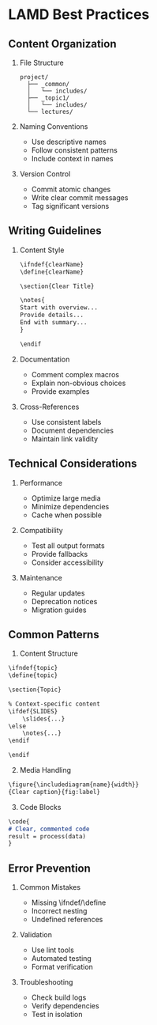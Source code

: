 # LAMD Best Practices

## Content Organization

1. File Structure
   ```
   project/
     ├── _common/
     │   └── includes/
     ├── _topic1/
     │   └── includes/
     └── lectures/
   ```

2. Naming Conventions
   - Use descriptive names
   - Follow consistent patterns
   - Include context in names

3. Version Control
   - Commit atomic changes
   - Write clear commit messages
   - Tag significant versions

## Writing Guidelines

1. Content Style
   ```markdown
   \ifndef{clearName}
   \define{clearName}

   \section{Clear Title}

   \notes{
   Start with overview...
   Provide details...
   End with summary...
   }

   \endif
   ```

2. Documentation
   - Comment complex macros
   - Explain non-obvious choices
   - Provide examples

3. Cross-References
   - Use consistent labels
   - Document dependencies
   - Maintain link validity

## Technical Considerations

1. Performance
   - Optimize large media
   - Minimize dependencies
   - Cache when possible

2. Compatibility
   - Test all output formats
   - Provide fallbacks
   - Consider accessibility

3. Maintenance
   - Regular updates
   - Deprecation notices
   - Migration guides

## Common Patterns

1. Content Structure
```markdown
\ifndef{topic}
\define{topic}

\section{Topic}

% Context-specific content
\ifdef{SLIDES}
    \slides{...}
\else
    \notes{...}
\endif

\endif
```

2. Media Handling
```markdown
\figure{\includediagram{name}{width}}
{Clear caption}{fig:label}
```

3. Code Blocks
```markdown
\code{
# Clear, commented code
result = process(data)
}
```

## Error Prevention

1. Common Mistakes
   - Missing \ifndef/\define
   - Incorrect nesting
   - Undefined references

2. Validation
   - Use lint tools
   - Automated testing
   - Format verification

3. Troubleshooting
   - Check build logs
   - Verify dependencies
   - Test in isolation
